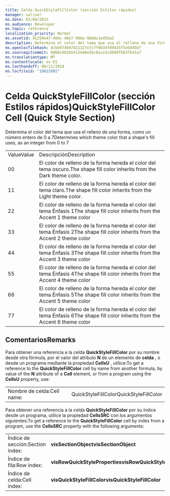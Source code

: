 ```yaml
---
title: Celda QuickStyleFillColor (sección Estilos rápidos)
manager: soliver
ms.date: 03/09/2015
ms.audience: Developer
ms.topic: reference
localization_priority: Normal
ms.assetid: 41250e47-404c-40e7-99be-9bb8c1ed5ba2
description: Determina el color del tema que usa el relleno de una forma, como un número entero de 0 a 7
ms.openlocfilehash: dcbb974947821327e7cff6634fd9435f5e5845bf
ms.sourcegitcommit: 9d60cd82b5413446e5bc8ace2cd689f683fb41a7
ms.translationtype: MT
ms.contentlocale: es-ES
ms.lasthandoff: 06/11/2018
ms.locfileid: "19822892"
---
```

# <a name="quickstylefillcolor-cell-quick-style-section"></a><span data-ttu-id="2ebd5-103">Celda QuickStyleFillColor (sección Estilos rápidos)</span><span class="sxs-lookup"><span data-stu-id="2ebd5-103">QuickStyleFillColor Cell (Quick Style Section)</span></span>

<span data-ttu-id="2ebd5-104">Determina el color del tema que usa el relleno de una forma, como un número entero de 0 a 7</span><span class="sxs-lookup"><span data-stu-id="2ebd5-104">Determines which theme color that a shape's fill uses, as an integer from 0 to 7</span></span>
  
|||
|:-----|:-----|
|<span data-ttu-id="2ebd5-105">Value</span><span class="sxs-lookup"><span data-stu-id="2ebd5-105">Value</span></span>  <br/> |<span data-ttu-id="2ebd5-106">Descripción</span><span class="sxs-lookup"><span data-stu-id="2ebd5-106">Description</span></span>  <br/> |
|<span data-ttu-id="2ebd5-107">0</span><span class="sxs-lookup"><span data-stu-id="2ebd5-107">0</span></span>  <br/> |<span data-ttu-id="2ebd5-108">El color de relleno de la forma hereda el color del tema oscuro.</span><span class="sxs-lookup"><span data-stu-id="2ebd5-108">The shape fill color inherits from the Dark theme color.</span></span>  <br/> |
|<span data-ttu-id="2ebd5-109">1</span><span class="sxs-lookup"><span data-stu-id="2ebd5-109">1</span></span>  <br/> |<span data-ttu-id="2ebd5-110">El color de relleno de la forma hereda el color del tema claro.</span><span class="sxs-lookup"><span data-stu-id="2ebd5-110">The shape fill color inherits from the Light theme color.</span></span>  <br/> |
|<span data-ttu-id="2ebd5-111">2</span><span class="sxs-lookup"><span data-stu-id="2ebd5-111">2</span></span>  <br/> |<span data-ttu-id="2ebd5-112">El color de relleno de la forma hereda el color del tema Énfasis 1</span><span class="sxs-lookup"><span data-stu-id="2ebd5-112">The shape fill color inherits from the Accent 1 theme color</span></span>  <br/> |
|<span data-ttu-id="2ebd5-113">3</span><span class="sxs-lookup"><span data-stu-id="2ebd5-113">3</span></span>  <br/> |<span data-ttu-id="2ebd5-114">El color de relleno de la forma hereda el color del tema Énfasis 2</span><span class="sxs-lookup"><span data-stu-id="2ebd5-114">The shape fill color inherits from the Accent 2 theme color</span></span>  <br/> |
|<span data-ttu-id="2ebd5-115">4</span><span class="sxs-lookup"><span data-stu-id="2ebd5-115">4</span></span>  <br/> |<span data-ttu-id="2ebd5-116">El color de relleno de la forma hereda el color del tema Énfasis 3</span><span class="sxs-lookup"><span data-stu-id="2ebd5-116">The shape fill color inherits from the Accent 3 theme color</span></span>  <br/> |
|<span data-ttu-id="2ebd5-117">5</span><span class="sxs-lookup"><span data-stu-id="2ebd5-117">5</span></span>  <br/> |<span data-ttu-id="2ebd5-118">El color de relleno de la forma hereda el color del tema Énfasis 4</span><span class="sxs-lookup"><span data-stu-id="2ebd5-118">The shape fill color inherits from the Accent 4 theme color</span></span>  <br/> |
|<span data-ttu-id="2ebd5-119">6</span><span class="sxs-lookup"><span data-stu-id="2ebd5-119">6</span></span>  <br/> |<span data-ttu-id="2ebd5-120">El color de relleno de la forma hereda el color del tema Énfasis 5</span><span class="sxs-lookup"><span data-stu-id="2ebd5-120">The shape fill color inherits from the Accent 5 theme color</span></span>  <br/> |
|<span data-ttu-id="2ebd5-121">7</span><span class="sxs-lookup"><span data-stu-id="2ebd5-121">7</span></span>  <br/> |<span data-ttu-id="2ebd5-122">El color de relleno de la forma hereda el color del tema Énfasis 6</span><span class="sxs-lookup"><span data-stu-id="2ebd5-122">The shape fill color inherits from the Accent 6 theme color</span></span>  <br/> |
   
## <a name="remarks"></a><span data-ttu-id="2ebd5-123">Comentarios</span><span class="sxs-lookup"><span data-stu-id="2ebd5-123">Remarks</span></span>

<span data-ttu-id="2ebd5-124">Para obtener una referencia a la celda **QuickStyleFillColor** por su nombre desde otra fórmula, por el valor del atributo **N** de un elemento de **celda** , o desde un programa mediante la propiedad **CellsU** , utilice:</span><span class="sxs-lookup"><span data-stu-id="2ebd5-124">To get a reference to the **QuickStyleFillColor** cell by name from another formula, by value of the **N** attribute of a **Cell** element, or from a program using the **CellsU** property, use:</span></span> 
  
|||
|:-----|:-----|
| <span data-ttu-id="2ebd5-125">Nombre de celda:</span><span class="sxs-lookup"><span data-stu-id="2ebd5-125">Cell name:</span></span>  <br/> | <span data-ttu-id="2ebd5-126">QuickStyleFillColor</span><span class="sxs-lookup"><span data-stu-id="2ebd5-126">QuickStyleFillColor</span></span>  <br/> |
   
<span data-ttu-id="2ebd5-127">Para obtener una referencia a la celda **QuickStyleFillColor** por su índice desde un programa, utilice la propiedad **CellsSRC** con los argumentos siguientes:</span><span class="sxs-lookup"><span data-stu-id="2ebd5-127">To get a reference to the **QuickStyleFillColor** cell by index from a program, use the **CellsSRC** property with the following arguments:</span></span> 
  
|||
|:-----|:-----|
| <span data-ttu-id="2ebd5-128">Índice de sección:</span><span class="sxs-lookup"><span data-stu-id="2ebd5-128">Section index:</span></span>  <br/> |<span data-ttu-id="2ebd5-129">**visSectionObject**</span><span class="sxs-lookup"><span data-stu-id="2ebd5-129">**visSectionObject**</span></span> <br/> |
| <span data-ttu-id="2ebd5-130">Índice de fila:</span><span class="sxs-lookup"><span data-stu-id="2ebd5-130">Row index:</span></span>  <br/> |<span data-ttu-id="2ebd5-131">**visRowQuickStyleProperties**</span><span class="sxs-lookup"><span data-stu-id="2ebd5-131">**visRowQuickStyleProperties**</span></span> <br/> |
| <span data-ttu-id="2ebd5-132">Índice de celda:</span><span class="sxs-lookup"><span data-stu-id="2ebd5-132">Cell index:</span></span>  <br/> |<span data-ttu-id="2ebd5-133">**visQuickStyleFillColor**</span><span class="sxs-lookup"><span data-stu-id="2ebd5-133">**visQuickStyleFillColor**</span></span> <br/> |
   

